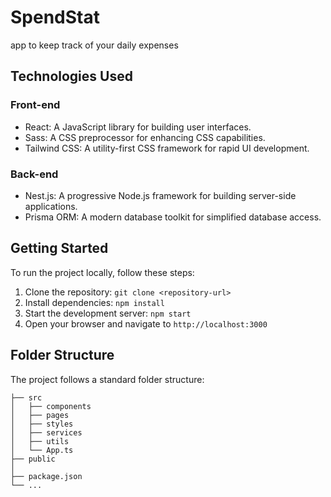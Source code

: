 # SpendStat
app to keep track of your daily expenses

## Technologies Used

### Front-end

- React: A JavaScript library for building user interfaces.
- Sass: A CSS preprocessor for enhancing CSS capabilities.
- Tailwind CSS: A utility-first CSS framework for rapid UI development.

### Back-end

- Nest.js: A progressive Node.js framework for building server-side applications.
- Prisma ORM: A modern database toolkit for simplified database access.

## Getting Started

To run the project locally, follow these steps:

1. Clone the repository: `git clone <repository-url>`
2. Install dependencies: `npm install`
3. Start the development server: `npm start`
4. Open your browser and navigate to `http://localhost:3000`

## Folder Structure

The project follows a standard folder structure:

```
├── src
│   ├── components
│   ├── pages
│   ├── styles
│   ├── services
│   ├── utils
│   └── App.ts
├── public
│   
├── package.json
└── ...
```

